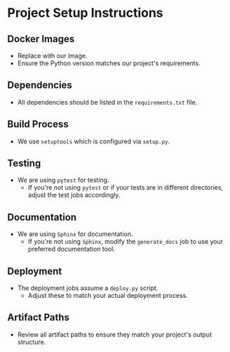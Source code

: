 # Project Setup Instructions

## Docker Images
- Replace with our image.
- Ensure the Python version matches our project's requirements.

## Dependencies
- All dependencies should be listed in the `requirements.txt` file.

## Build Process
- We use `setuptools` which is configured via `setup.py`.

## Testing
- We are using `pytest` for testing.
  - If you're not using `pytest` or if your tests are in different directories, adjust the test jobs accordingly.

## Documentation
- We are using `Sphinx` for documentation.
  - If you're not using `Sphinx`, modify the `generate_docs` job to use your preferred documentation tool.

## Deployment
- The deployment jobs assume a `deploy.py` script.
  - Adjust these to match your actual deployment process.

## Artifact Paths
- Review all artifact paths to ensure they match your project's output structure.
